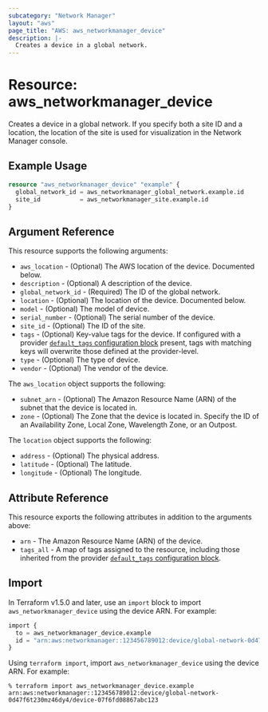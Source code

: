 ```yaml
---
subcategory: "Network Manager"
layout: "aws"
page_title: "AWS: aws_networkmanager_device"
description: |-
  Creates a device in a global network.
---
```


# Resource: aws_networkmanager_device

Creates a device in a global network. If you specify both a site ID and a location,
the location of the site is used for visualization in the Network Manager console.

## Example Usage

```terraform
resource "aws_networkmanager_device" "example" {
  global_network_id = aws_networkmanager_global_network.example.id
  site_id           = aws_networkmanager_site.example.id
}
```

## Argument Reference

This resource supports the following arguments:

* `aws_location` - (Optional) The AWS location of the device. Documented below.
* `description` - (Optional) A description of the device.
* `global_network_id` - (Required) The ID of the global network.
* `location` - (Optional) The location of the device. Documented below.
* `model` - (Optional) The model of device.
* `serial_number` - (Optional) The serial number of the device.
* `site_id` - (Optional) The ID of the site.
* `tags` - (Optional) Key-value tags for the device. If configured with a provider [`default_tags` configuration block](https://registry.terraform.io/providers/hashicorp/aws/latest/docs#default_tags-configuration-block) present, tags with matching keys will overwrite those defined at the provider-level.
* `type` - (Optional) The type of device.
* `vendor` - (Optional) The vendor of the device.

The `aws_location` object supports the following:

* `subnet_arn` - (Optional) The Amazon Resource Name (ARN) of the subnet that the device is located in.
* `zone` - (Optional) The Zone that the device is located in. Specify the ID of an Availability Zone, Local Zone, Wavelength Zone, or an Outpost.

The `location` object supports the following:

* `address` - (Optional) The physical address.
* `latitude` - (Optional) The latitude.
* `longitude` - (Optional) The longitude.

## Attribute Reference

This resource exports the following attributes in addition to the arguments above:

* `arn` - The Amazon Resource Name (ARN) of the device.
* `tags_all` - A map of tags assigned to the resource, including those inherited from the provider [`default_tags` configuration block](https://registry.terraform.io/providers/hashicorp/aws/latest/docs#default_tags-configuration-block).

## Import

In Terraform v1.5.0 and later, use an `import` block to import `aws_networkmanager_device` using the device ARN. For example:

```terraform
import {
  to = aws_networkmanager_device.example
  id = "arn:aws:networkmanager::123456789012:device/global-network-0d47f6t230mz46dy4/device-07f6fd08867abc123"
}
```

Using `terraform import`, import `aws_networkmanager_device` using the device ARN. For example:

```console
% terraform import aws_networkmanager_device.example arn:aws:networkmanager::123456789012:device/global-network-0d47f6t230mz46dy4/device-07f6fd08867abc123
```
